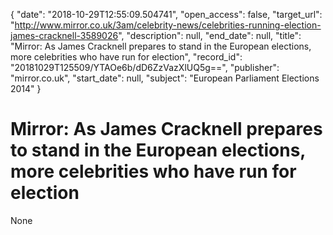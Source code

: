 {
  "date": "2018-10-29T12:55:09.504741", 
  "open_access": false, 
  "target_url": "http://www.mirror.co.uk/3am/celebrity-news/celebrities-running-election-james-cracknell-3589026", 
  "description": null, 
  "end_date": null, 
  "title": "Mirror: As James Cracknell prepares to stand in the European elections, more celebrities who have run for election", 
  "record_id": "20181029T125509/YTAOe6b/dD6ZzVazXlUQ5g==", 
  "publisher": "mirror.co.uk", 
  "start_date": null, 
  "subject": "European Parliament Elections 2014"
}

# Mirror: As James Cracknell prepares to stand in the European elections, more celebrities who have run for election

None